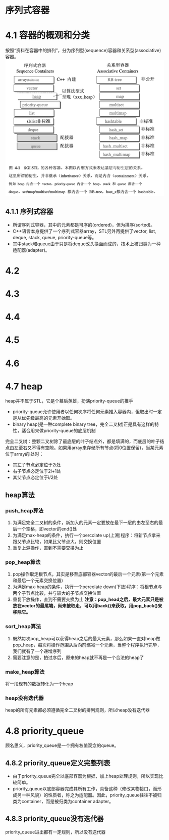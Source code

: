 # 序列式容器

# 4.1 容器的概观和分类
按照“资料在容器中的排列”，分为序列型(sequence)容器和关系型(associative)容器。
![](assets/4_sequence_containers.png)

## 4.1.1 序列式容器
* 所谓序列式容器，其中的元素都是可序的(ordered)，但为排序(sorted)。
* C++语言本身提供了一个序列式容器array，STL另外再提供了vector, list, deque, stack, queue, priority-queue等。
* 其中stack和queue由于只是将deque改头换面而成的，技术上被归类为一种适配器(adapter)。

# 4.2 
# 4.3
# 4.4
# 4.5
# 4.6

# 4.7 heap
heap并不属于STL，它是个幕后英雄，扮演priority-queue的推手
- priority-queue允许使用者以任何次序将任何元素推入容器内，但取出时一定是从优先级最高的元素开始取。
- binary heap(是一种complete binary tree，完全二叉树)正是具有这样的特性，适合用来做priority-queue的底层机制

完全二叉树：整颗二叉树除了最底层的叶子结点外，都是填满的，而底层的叶子结点由左至右又不得有空隙。如果用array来存储所有节点(将0位置保留)，当某元素位于array的i处时：
- 其左子节点必定位于2i处
- 右子节点必定位于2i+1处
- 其父节点必定位于i/2处

## heap算法
### push_heap算法
1. 为满足完全二叉树的条件，新加入的元素一定要放在最下一层的由左至右的最后一个空格，即vector的end()处
2. 为满足max-heap的条件，执行一个percolate up(上溯)程序：将新节点拿来跟父节点比较，如果比父节点大，则交换位置
3. 重复上溯操作，直到不需要交换为止

### pop_heap算法
1. pop操作取走根节点，其实是移至底部容器vector的最后一个元素(第一个元素和最后一个元素交换位置)
2. 为满足max-heap的条件，执行一个percolate down(下放)程序：将根节点与两个子节点比较，并与较大的子节点交换位置
3. 重复下放操作，直到不需要交换为止
**注意：pop_head之后，最大元素只是被放在vector的最尾端，尚未被取走，可以用back()来获取，用pop_back()来移除它。**

### sort_heap算法
1. 既然每次pop_heap可以获得heap之后的最大元素，那么如果一直对heap做pop_heap，每次将操作范围从后向前缩减一个元素，当整个程序执行完毕，我们就有了一个递增序列
2. 需要注意的是，拍过序后，原来的heap就不再是一个合法的heap了

### make_heap算法
将一段现有的数据转化为一个heap

### heap没有迭代器
heap的所有元素都必须遵循完全二叉树的排列规则，所以heap没有迭代器

# 4.8 priority_queue
顾名思义，priority_queue是一个拥有权值观念的queue。

## 4.8.2 priority_queue定义完整列表
- 由于priority_queue完全以底部容器为根据，加上heap处理规则，所以实现比较简单。
- priority_queue以底部容器完成其所有工作，具备这种（修改某物接口，而形成另一种风貌）的性质者，称之为适配器。因此，priority_queue往往不被归类为container，而是被归类为container adapter。

## 4.8.3 priority_queue没有迭代器
priority_queue进出都有一定规则，所以没有迭代器